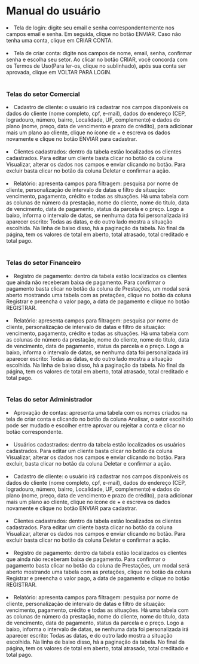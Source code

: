 <h1> Manual do usuário </h1>

<li>Tela de login: digite seu email e senha correspondentemente nos campos email e senha. Em seguida, clique no botão ENVIAR. Caso não tenha uma conta, clique em CRIAR CONTA.</li>
<br>
<li>Tela de criar conta: digite nos campos de nome, email, senha, confirmar senha e escolha seu setor. Ao clicar no botão CRIAR, você concorda com os Termos de Uso(Para ler-os, clique no sublinhado), após sua conta ser aprovada, clique em VOLTAR PARA LOGIN.</li>
<br>

<h3> Telas do setor Comercial </h3>
<li> Cadastro de cliente: o usuário irá cadastrar nos campos disponíveis os dados do cliente (nome completo, cpf, e-mail), dados do endereço (CEP, logradouro, número, bairro, Localidade, UF, complemento) e dados do plano (nome, preço, data de vencimento e prazo de crédito), para adicionar mais um plano ao cliente, clique no ícone de + e escreva os dados novamente e clique no botão ENVIAR para cadastrar. </li>
<br>
<li> Clientes cadastrados: dentro da tabela estão localizados os clientes cadastrados. Para editar um cliente basta clicar no botão da coluna Visualizar, alterar os dados nos campos e enviar clicando no botão. Para excluir basta clicar no botão da coluna Deletar e confirmar a ação. </li>
<br>
<li> Relatório: apresenta campos para filtragem: pesquisa por nome de cliente, personalização de intervalo de datas e filtro de situação: vencimento, pagamento, crédito e todas as situações. Há uma tabela com as colunas de número da prestação, nome do cliente, nome do título, data de vencimento, data de pagamento, status da parcela e o preço. Logo a baixo, informa o intervalo de datas, se nenhuma data foi personalizada irá aparecer escrito: Todas as datas, e do outro lado mostra a situação escolhida. Na linha de baixo disso, há a paginação da tabela. No final da página, tem os valores de total em aberto, total atrasado, total creditado e total pago.</li>
<br>

<h3> Telas do setor Financeiro </h3>
<li> Registro de pagamento: dentro da tabela estão localizados os clientes que ainda não receberam baixa de pagamento. Para confirmar o pagamento basta clicar no botão da coluna de Prestações, um modal será aberto mostrando uma tabela com as pretações, clique no botão da coluna Registrar e preencha o valor pago, a data de pagamento e clique no botão REGISTRAR. </li>
<br>
<li> Relatório: apresenta campos para filtragem: pesquisa por nome de cliente, personalização de intervalo de datas e filtro de situação: vencimento, pagamento, crédito e todas as situações. Há uma tabela com as colunas de número da prestação, nome do cliente, nome do título, data de vencimento, data de pagamento, status da parcela e o preço. Logo a baixo, informa o intervalo de datas, se nenhuma data foi personalizada irá aparecer escrito: Todas as datas, e do outro lado mostra a situação escolhida. Na linha de baixo disso, há a paginação da tabela. No final da página, tem os valores de total em aberto, total atrasado, total creditado e total pago.</li>
<br>

<h3> Telas do setor Administrador </h3>
<li> Aprovação de contas: apresenta uma tabela com os nomes criados na tela de criar conta e clicando no botão da coluna Analisar, o setor escolhido pode ser mudado e escolher entre aprovar ou rejeitar a conta e clicar no botão correspondente. </li>
<br>
<li> Usuários cadastrados: dentro da tabela estão localizados os usuários cadastrados. Para editar um cliente basta clicar no botão da coluna Visualizar, alterar os dados nos campos e enviar clicando no botão. Para excluir, basta clicar no botão da coluna Deletar e confirmar a ação. </li>
<br>
<li> Cadastro de cliente: o usuário irá cadastrar nos campos disponíveis os dados do cliente (nome completo, cpf, e-mail), dados do endereço (CEP, logradouro, número, bairro, Localidade, UF, complemento) e dados do plano (nome, preço, data de vencimento e prazo de crédito), para adicionar mais um plano ao cliente, clique no ícone de + e escreva os dados novamente e clique no botão ENVIAR para cadastrar. </li>
<br>
<li> Clientes cadastrados: dentro da tabela estão localizados os clientes cadastrados. Para editar um cliente basta clicar no botão da coluna Visualizar, alterar os dados nos campos e enviar clicando no botão. Para excluir basta clicar no botão da coluna Deletar e confirmar a ação. </li>
<br>
<li> Registro de pagamento: dentro da tabela estão localizados os clientes que ainda não receberam baixa de pagamento. Para confirmar o pagamento basta clicar no botão da coluna de Prestações, um modal será aberto mostrando uma tabela com as pretações, clique no botão da coluna Registrar e preencha o valor pago, a data de pagamento e clique no botão REGISTRAR. </li>
<br>
<li> Relatório: apresenta campos para filtragem: pesquisa por nome de cliente, personalização de intervalo de datas e filtro de situação: vencimento, pagamento, crédito e todas as situações. Há uma tabela com as colunas de número da prestação, nome do cliente, nome do título, data de vencimento, data de pagamento, status da parcela e o preço. Logo a baixo, informa o intervalo de datas, se nenhuma data foi personalizada irá aparecer escrito: Todas as datas, e do outro lado mostra a situação escolhida. Na linha de baixo disso, há a paginação da tabela. No final da página, tem os valores de total em aberto, total atrasado, total creditado e total pago.</li>
